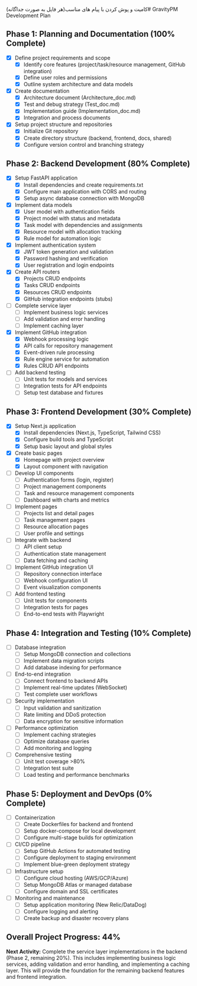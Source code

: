 
کامیت و پوش کردن با پیام های مناسب(هر فایل به صورت جداگانه)# GravityPM Development Plan

## Phase 1: Planning and Documentation (100% Complete)
- [x] Define project requirements and scope
  - [x] Identify core features (project/task/resource management, GitHub integration)
  - [x] Define user roles and permissions
  - [x] Outline system architecture and data models
- [x] Create documentation
  - [x] Architecture document (Architecture_doc.md)
  - [x] Test and debug strategy (Test_doc.md)
  - [x] Implementation guide (Implementation_doc.md)
  - [x] Integration and process documents
- [x] Setup project structure and repositories
  - [x] Initialize Git repository
  - [x] Create directory structure (backend, frontend, docs, shared)
  - [x] Configure version control and branching strategy

## Phase 2: Backend Development (80% Complete)
- [x] Setup FastAPI application
  - [x] Install dependencies and create requirements.txt
  - [x] Configure main application with CORS and routing
  - [x] Setup async database connection with MongoDB
- [x] Implement data models
  - [x] User model with authentication fields
  - [x] Project model with status and metadata
  - [x] Task model with dependencies and assignments
  - [x] Resource model with allocation tracking
  - [x] Rule model for automation logic
- [x] Implement authentication system
  - [x] JWT token generation and validation
  - [x] Password hashing and verification
  - [x] User registration and login endpoints
- [x] Create API routers
  - [x] Projects CRUD endpoints
  - [x] Tasks CRUD endpoints
  - [x] Resources CRUD endpoints
  - [x] GitHub integration endpoints (stubs)
- [ ] Complete service layer
  - [ ] Implement business logic services
  - [ ] Add validation and error handling
  - [ ] Implement caching layer
- [x] Implement GitHub integration
  - [x] Webhook processing logic
  - [x] API calls for repository management
  - [x] Event-driven rule processing
  - [x] Rule engine service for automation
  - [x] Rules CRUD API endpoints
- [ ] Add backend testing
  - [ ] Unit tests for models and services
  - [ ] Integration tests for API endpoints
  - [ ] Setup test database and fixtures

## Phase 3: Frontend Development (30% Complete)
- [x] Setup Next.js application
  - [x] Install dependencies (Next.js, TypeScript, Tailwind CSS)
  - [x] Configure build tools and TypeScript
  - [x] Setup basic layout and global styles
- [x] Create basic pages
  - [x] Homepage with project overview
  - [x] Layout component with navigation
- [ ] Develop UI components
  - [ ] Authentication forms (login, register)
  - [ ] Project management components
  - [ ] Task and resource management components
  - [ ] Dashboard with charts and metrics
- [ ] Implement pages
  - [ ] Projects list and detail pages
  - [ ] Task management pages
  - [ ] Resource allocation pages
  - [ ] User profile and settings
- [ ] Integrate with backend
  - [ ] API client setup
  - [ ] Authentication state management
  - [ ] Data fetching and caching
- [ ] Implement GitHub integration UI
  - [ ] Repository connection interface
  - [ ] Webhook configuration UI
  - [ ] Event visualization components
- [ ] Add frontend testing
  - [ ] Unit tests for components
  - [ ] Integration tests for pages
  - [ ] End-to-end tests with Playwright

## Phase 4: Integration and Testing (10% Complete)
- [ ] Database integration
  - [ ] Setup MongoDB connection and collections
  - [ ] Implement data migration scripts
  - [ ] Add database indexing for performance
- [ ] End-to-end integration
  - [ ] Connect frontend to backend APIs
  - [ ] Implement real-time updates (WebSocket)
  - [ ] Test complete user workflows
- [ ] Security implementation
  - [ ] Input validation and sanitization
  - [ ] Rate limiting and DDoS protection
  - [ ] Data encryption for sensitive information
- [ ] Performance optimization
  - [ ] Implement caching strategies
  - [ ] Optimize database queries
  - [ ] Add monitoring and logging
- [ ] Comprehensive testing
  - [ ] Unit test coverage >80%
  - [ ] Integration test suite
  - [ ] Load testing and performance benchmarks

## Phase 5: Deployment and DevOps (0% Complete)
- [ ] Containerization
  - [ ] Create Dockerfiles for backend and frontend
  - [ ] Setup docker-compose for local development
  - [ ] Configure multi-stage builds for optimization
- [ ] CI/CD pipeline
  - [ ] Setup GitHub Actions for automated testing
  - [ ] Configure deployment to staging environment
  - [ ] Implement blue-green deployment strategy
- [ ] Infrastructure setup
  - [ ] Configure cloud hosting (AWS/GCP/Azure)
  - [ ] Setup MongoDB Atlas or managed database
  - [ ] Configure domain and SSL certificates
- [ ] Monitoring and maintenance
  - [ ] Setup application monitoring (New Relic/DataDog)
  - [ ] Configure logging and alerting
  - [ ] Create backup and disaster recovery plans

## Overall Project Progress: 44%

**Next Activity:** Complete the service layer implementations in the backend (Phase 2, remaining 20%). This includes implementing business logic services, adding validation and error handling, and implementing a caching layer. This will provide the foundation for the remaining backend features and frontend integration.
